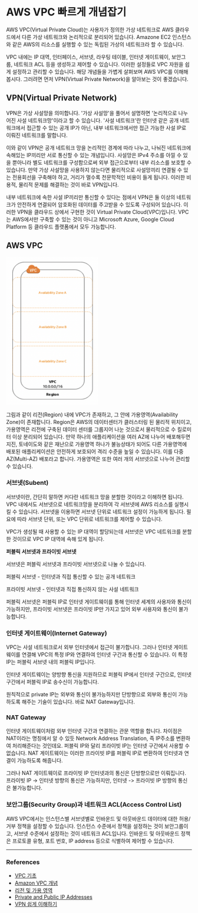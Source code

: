 # AWS VPC 빠르게 개념잡기

AWS VPC(Virtual Private Cloud)는 사용자가 정의한 가상 네트워크로 AWS 클라우드에서 다른 가상 네트워크와 논리적으로 분리되어 있습니다. Amazone EC2 인스턴스와 같은 AWS의 리소스를 실행할 수 있는 독립된 가상의 네트워크라 할 수 있습니다.

VPC 내에는 IP 대역, 인터페이스, 서브넷, 라우팅 테이블, 인터넷 게이트웨이, 보안그룹, 네트워크 ACL 등을 생성하고 제어할 수 있습니다. 이러한 설정들로 VPC 자원을 쉽게 설정하고 관리할 수 있습니다. 해당 개념들을 가볍게 살펴보며 AWS VPC를 이해해 봅시다. 그러려면 먼저 VPN(Virtual Private Network)을 알아보는 것이 좋겠습니다.

## VPN(Virtual Private Network)

VPN은 가상 사설망을 의미합니다. '가상 사설망'을 풀어서 설명하면 '논리적으로 나누어진 사설 네트워크망'이라고 할 수 있습니다. '사설 네트워크'란 인터넷 같은 공개 네트워크에서 접근할 수 있는 공개 IP가 아닌, 내부 네트워크에서만 접근 가능한 사설 IP로 이뤄진 네트워크를 말합니다.

이와 같이 VPN은 공개 네트워크 망을 논리적인 경계에 따라 나누고, 나눠진 네트워크에 속해있는 IP끼리만 서로 통신할 수 있는 개념입니다. 사설망은 IPv4 주소를 아낄 수 있을 뿐아니라 별도 네트워크를 구성함으로써 외부 접근으로부터 내부 리소스를 보호할 수 있습니다. 만약 가상 사설망을 사용하지 않는다면 물리적으로 사설망끼리 연결될 수 있는 전용회선을 구축해야 하고, 거리가 멀수록 천문학적인 비용이 들게 됩니다. 이러한 비용적, 물리적 문제를 해결하는 것이 바로 VPN입니다.

내부 네트워크에 속한 사설 IP끼리만 통신할 수 있다는 점에서 VPN은 둘 이상의 네트워크가 안전하게 연결되어 암호화된 데이터를 주고받을 수 있도록 구성되어 있습니다. 이러한 VPN을 클라우드 상에서 구현한 것이 Virtual Private Cloud(VPC)입니다. VPC는 AWS에서만 구축할 수 있는 것이 아니고 Microsoft Azure, Google Cloud Platform 등 클라우드 플랫폼에서 모두 가능합니다.

## AWS VPC

<img src="./img/img_1.png" width="250" height="400" />

그림과 같이 리전(Region) 내에 VPC가 존재하고, 그 안에 가용영역(Availability Zone)이 존재합니다. Region은 AWS의 데이터센터가 클러스터링 된 물리적 위치이고, 가용영역은 리전에 구축된 데이터 센터를 그룹지어 나눈 것으로서 물리적으로 수 킬로미터 이상 분리되어 있습니다. 만약 하나의 애플리케이션을 여러 AZ에 나누어 배포해두면 지진, 토네이도와 같은 재난으로 가용영역 하나가 불능상태가 되어도 다른 가용영역에 배포된 애플리케이션은 안전하게 보호되어 격리 수준을 높일 수 있습니다. 이를 다중 AZ(Multi-AZ) 배포라고 합니다. 가용영역은 또한 여러 개의 서브넷으로 나누어 관리할 수 있습니다.

### 서브넷(Subent)

서브넷이란, 간단히 말하면 커다란 네트워크 망을 분할한 것이라고 이해하면 됩니다. VPC 내에서도 서브넷으로 네트워크망을 분리하여 각 서브넷에 AWS 리소스를 실행시킬 수 있습니다. 서브넷을 이용하면 서브넷 단위로 네트워크 설정이 가능하게 됩니다. 필요에 따라 서브넷 단위, 또는 VPC 단위로 네트워크를 제어할 수 있습니다.

VPC가 생성될 때 사용할 수 있는 IP 대역이 할당되는데 서브넷은 VPC 네트워크를 분할한 것이므로 VPC IP 대역에 속해 있게 됩니다.

**퍼블릭 서브넷과 프라이빗 서브넷**

서브넷은 퍼블릭 서브넷과 프라이빗 서브넷으로 나눌 수 있습니다.

퍼블릭 서브넷 - 인터넷과 직접 통신할 수 있는 공개 네트워크

프라이빗 서브넷 - 인터넷과 직접 통신하지 않는 사설 네트워크

퍼블릭 서브넷은 퍼블릭 IP로 인터넷 게이트웨이를 통해 인터넷 세계의 사용자와 통신이 가능하지만, 프라이빗 서브넷은 프라이빗 IP만 가지고 있어 외부 사용자와 통신이 불가능합니다.

### 인터넷 게이트웨이(Internet Gateway)

VPC는 사설 네트워크로서 외부 인터넷에서 접근이 불가합니다. 그러나 인터넷 게이트웨이를 연결해 VPC의 특정 IP와 연결하여 인터넷 구간과 통신할 수 있습니다. 이 특정 IP는 퍼블릭 서브넷 내의 퍼블릭 IP입니다.

인터넷 게이트웨이는 양방향 통신을 지원하므로 퍼블릭 IP에서 인터넷 구간으로, 인터넷 구간에서 퍼블릭 IP로 송수신이 가능합니다.

원칙적으로 private IP는 외부와 통신이 불가능하지만 단방향으로 외부와 통신이 가능하도록 해주는 기술이 있습니다. 바로 NAT Gateway입니다.

### NAT Gateway

인터넷 게이트웨이처럼 외부 인터넷 구간과 연결하는 관문 역할을 합니다. 차이점은 NAT이라는 명칭에서 알 수 있듯 Network Address Translation, 즉 IP주소를 변환하여 처리해준다는 것인데요. 퍼블릭 IP와 달리 프라이빗 IP는 인터넷 구간에서 사용할 수 없습니다. NAT 게이트웨이는 이러한 프라이빗 IP를 퍼블릭 IP로 변환하여 인터넷과 연결이 가능하도록 해줍니다.

그러나 NAT 게이트웨이로 프라이빗 IP 인터넷과의 통신은 단방향으로만 이뤄집니다. 프라이빗 IP -> 인터넷 방향의 통신은 가능하지만, 인터넷 -> 프라이빗 IP 방향의 통신은 불가능합니다.

### 보안그룹(Security Group)과 네트워크 ACL(Access Control List)

AWS VPC에서는 인스턴스별 서브넷별로 인바운드 및 아웃바운드 데이터에 대한 허용/거부 정책을 설정할 수 있습니다. 인스턴스 수준에서 정책을 설정하는 것이 보안그룹이고, 서브넷 수준에서 설정하는 것이 네트워크 ACL입니다. 인바운드 및 아웃바운드 정책은 프로토콜 유형, 포트 번호, IP address 등으로 식별하여 제어할 수 있습니다.

---

### References

- [VPC 기초](https://gasidaseo.notion.site/ongja/VPC-922a05b8a79b4654b432d5fd905fcda5)
- [Amazon VPC 개념](https://docs.aws.amazon.com/ko_kr/vpc/latest/userguide/what-is-amazon-vpc.html)
- [리전 및 가용 영역](https://aws.amazon.com/ko/about-aws/global-infrastructure/regions_az/)
- [Private and Public IP Addresses](https://wiki.teltonika-networks.com/wikibase/index.php?title=Private_and_Public_IP_Addresses&mobileaction=toggle_view_mobile)
- [VPN 쉽게 이해하기](https://aws-hyoh.tistory.com/entry/VPN-%EC%89%BD%EA%B2%8C-%EC%9D%B4%ED%95%B4%ED%95%98%EA%B8%B0)
